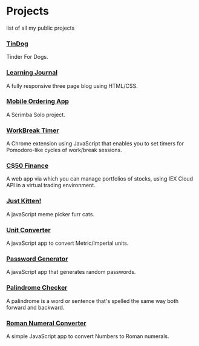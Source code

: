 # Projects
list of all my public projects

### [TinDog](https://github.com/hinedy/TinDog)
Tinder For Dogs.

### [Learning Journal](https://github.com/hinedy/Learning-Journal)
A fully responsive three page blog using HTML/CSS. 

### [Mobile Ordering App](https://hinedy.github.io/mobile-ordering-app/)
A Scrimba Solo project.

### [WorkBreak Timer](https://github.com/hinedy/WorkBreak-Timer)
A Chrome extension using JavaScript that enables you to set timers for Pomodoro-like cycles of work/break sessions.

### [C$50 Finance](https://github.com/hinedy/finance)
A web app via which you can manage portfolios of stocks, using IEX Cloud API in a virtual trading environment. 

### [Just Kitten!](https://github.com/hinedy/just-kitten)
A javaScript meme picker furr cats. 

### [Unit Converter](https://github.com/hinedy/Unit-Converter)
A javaScript app to convert Metric/Imperial units.

### [Password Generator](https://github.com/hinedy/Password-Generator)
A javaScript app that generates random passwords. 

### [Palindrome Checker](https://github.com/hinedy/Palindrome-Checker)
A palindrome is a word or sentence that's spelled the same way both forward and backward.

### [Roman Numeral Converter](https://github.com/hinedy/Roman-Numeral-Converter)
A simple JavaScript app to convert Numbers to Roman numerals.

